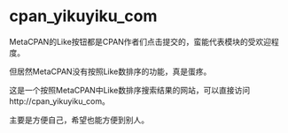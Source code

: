 cpan_yikuyiku_com
=================


MetaCPAN的Like按钮都是CPAN作者们点击提交的，蛮能代表模块的受欢迎程度。

但居然MetaCPAN没有按照Like数排序的功能，真是蛋疼。

这是一个按照MetaCPAN中Like数排序搜索结果的网站，可以直接访问http://cpan_yikuyiku_com。

主要是方便自己，希望也能方便到别人。
